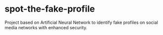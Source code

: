# spot-the-fake-profile
Project based on Artificial Neural Network to identify fake profiles on social media networks with enhanced security.

